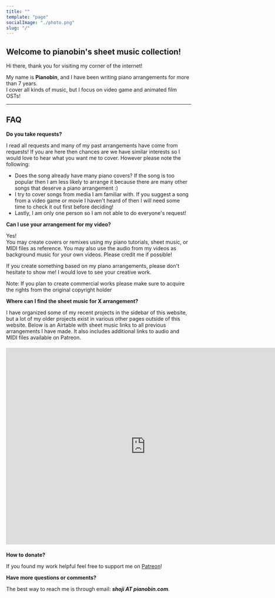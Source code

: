 ```yaml
---
title: ""
template: "page"
socialImage: "./photo.png"
slug: "/"
---
```


## Welcome to pianobin's sheet music collection!

Hi there, thank you for visiting my corner of the internet!  

My name is **Pianobin**, and I have been writing piano arrangements for more than 7 years.  
I cover all kinds of music, but I focus on video game and animated film OSTs!

---

## FAQ

**Do you take requests?**

I read all requests and many of my past arrangements have come from requests! If you are here then chances are we have similar interests so I would love to hear what you want me to cover. However please note the following:

- Does the song already have many piano covers? If the song is too popular then I am less likely to arrange it because there are many other songs that deserve a piano arrangement :)
- I try to cover songs from media I am familiar with. If you suggest a song from a video game or movie I haven't heard of then I will need some time to check it out first before deciding!
- Lastly, I am only one person so I am not able to do everyone's request!

**Can I use your arrangement for my video?**

Yes!  
You may create covers or remixes using my piano tutorials, sheet music, or MIDI files as reference. You may also use the audio from my videos as background music for your own videos. Please credit me if possible!  

If you create something based on my piano arrangements, please don't hesitate to show me! I would love to see your creative work.

Note: If you plan to create commercial works please make sure to acquire the rights from the original copyright holder

**Where can I find the sheet music for X arrangement?**

I have organized some of my recent projects in the sidebar of this website, but a lot of my older projects exist in various other pages outside of this website. 
Below is an Airtable with sheet music links to all previous arrangements I have made. It also includes additional links to audio and MIDI files available on Patreon.

<div style="margin: 20px 0; width: 150%;">
<iframe class="airtable-embed" src="https://airtable.com/embed/appfWHDc7lMbK5Nqx/shr75QTz5ASYVk2Fk?viewControls=on" frameborder="0" onmousewheel="" width="100%" height="533" style="background: transparent; border: 1px solid #ccc;"></iframe>
</div>

**How to donate?**

If you found my work helpful feel free to support me on [Patreon](https://www.patreon.com/pianobin)!

**Have more questions or comments?**

The best way to reach me is through email: _**shoji AT pianobin.com**_.
